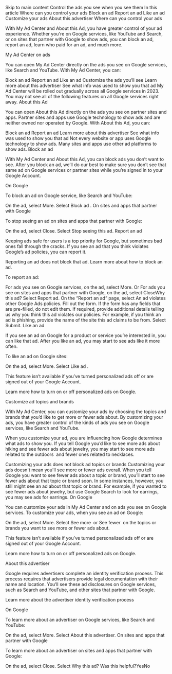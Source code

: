 Skip to main content
Control the ads you see when you see them
In this article
Where can you control your ads
Block an ad
Report an ad
Like an ad
Customize your ads
About this advertiser
Where can you control your ads

With My Ad Center and About this Ad, you have greater control of your ad experience. Whether you're on Google services, like YouTube and Search, or on sites that partner with Google to show ads, you can block an ad, report an ad, learn who paid for an ad, and much more.

My Ad Center on ads

You can open My Ad Center directly on the ads you see on Google services, like Search and YouTube. With My Ad Center, you can:

Block an ad
Report an ad
Like an ad
Customize the ads you’ll see
Learn more about this advertiser
See what info was used to show you that ad
My Ad Center will be rolled out gradually across all Google services in 2023. You may not see all of the following features on all Google services right away.
About this Ad

You can open About this Ad directly on the ads you see on partner sites and apps. Partner sites and apps use Google technology to show ads and are neither owned nor operated by Google. With About this Ad, you can:

Block an ad
Report an ad
Learn more about this advertiser
See what info was used to show you that ad
Not every website or app uses Google technology to show ads. Many sites and apps use other ad platforms to show ads.
Block an ad

With My Ad Center and About this Ad, you can block ads you don’t want to see. After you block an ad, we’ll do our best to make sure you don’t see that same ad on Google services or partner sites while you’re signed in to your Google Account.

On Google

To block an ad on Google service, like Search and YouTube:

On the ad, select More.
Select Block ad .
On sites and apps that partner with Google

To stop seeing an ad on sites and apps that partner with Google:

On the ad, select Close.
Select Stop seeing this ad.
Report an ad

Keeping ads safe for users is a top priority for Google, but sometimes bad ones fall through the cracks. If you see an ad that you think violates Google’s ad policies, you can report it.

Reporting an ad does not block that ad. Learn more about how to block an ad.

To report an ad:

For ads you see on Google services, on the ad, select More.
Or
For ads you see on sites and apps that partner with Google, on the ad, select CloseWhy this ad?
Select Report ad.
On the “Report an ad” page, select An ad violates other Google Ads policies.
Fill out the form.
If the form has any fields that are pre-filled, do not edit them.
If required, provide additional details telling us why you think this ad violates our policies.
For example, if you think an ad is phishing, provide the name of the site this ad claims to be from.
Select Submit.
Like an ad

If you see an ad on Google for a product or service you’re interested in, you can like that ad. After you like an ad, you may start to see ads like it more often.

To like an ad on Google sites:

On the ad, select More.
Select Like ad .

This feature isn’t available if you’ve turned personalized ads off or are signed out of your Google Account.

Learn more how to turn on or off personalized ads on Google.

Customize ad topics and brands

With My Ad Center, you can customize your ads by choosing the topics and brands that you’d like to get more or fewer ads about. By customizing your ads, you have greater control of the kinds of ads you see on Google services, like Search and YouTube.  

When you customize your ad, you are influencing how Google determines what ads to show you. If you tell Google you’d like to see more ads about hiking and see fewer ads about jewelry, you may start to see more ads related to the outdoors  and fewer ones related to necklaces.

Customizing your ads does not block ad topics or brands
Customizing your ads doesn't mean you'll see more or fewer ads overall. When you tell Google you want to see fewer ads about a topic or brand, you’ll start to see fewer ads about that topic or brand soon. In some instances, however, you still might see an ad about that topic or brand. For example, if you wanted to see fewer ads about jewelry, but use Google Search to look for earrings, you may see ads for earrings.
On Google

You can customize your ads in My Ad Center and on ads you see on Google services. To customize your ads, when you see an ad on Google:

On the ad, select More.
Select See more  or See fewer  on the topics or brands you want to see more or fewer ads about.

This feature isn’t available if you’ve turned personalized ads off or are signed out of your Google Account.

Learn more how to turn on or off personalized ads on Google.

About this advertiser

Google requires advertisers complete an identity verification process. This process requires that advertisers provide legal documentation with their name and location. You’ll see these ad disclosures on Google services, such as Search and YouTube, and other sites that partner with Google.

Learn more about the advertiser identity verification process

On Google

To learn more about an advertiser on Google services, like Search and YouTube:

On the ad, select More.
Select About this advertiser.
On sites and apps that partner with Google

To learn more about an advertiser on sites and apps that partner with Google:

On the ad, select Close.
Select Why this ad?
Was this helpful?YesNo
